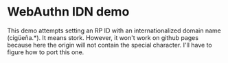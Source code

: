 # WebAuthn IDN demo

This demo attempts setting an RP ID with an internationalized domain name
(cigüeña.*). It means stork. However, it won't work on github pages because here
the origin will not contain the special character. I'll have to figure how to
port this one.
